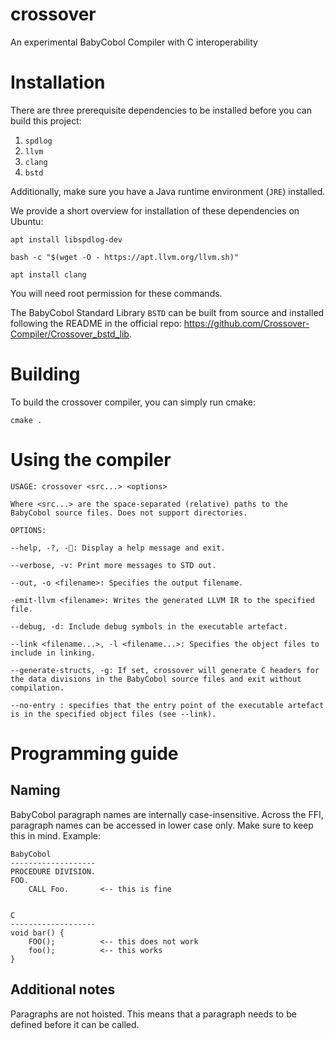 # crossover
An experimental BabyCobol Compiler with C interoperability


# Installation
There are three prerequisite dependencies to be installed before you can build this project:
1. ```spdlog```
2. ```llvm```
3. ```clang```
3. ```bstd```

Additionally, make sure you have a Java runtime environment (```JRE```) installed.

We provide a short overview for installation of these dependencies on Ubuntu:
```
apt install libspdlog-dev
```
```
bash -c "$(wget -O - https://apt.llvm.org/llvm.sh)"
```
```
apt install clang
```
You will need root permission for these commands.

The BabyCobol Standard Library `BSTD` can be built from source and installed following the README in the official repo: https://github.com/Crossover-Compiler/Crossover_bstd_lib.


# Building
To build the crossover compiler, you can simply run cmake:
```
cmake .
```

# Using the compiler

```
USAGE: crossover <src...> <options>

Where <src...> are the space-separated (relative) paths to the BabyCobol source files. Does not support directories.

OPTIONS:

--help, -?, -🤔: Display a help message and exit.

--verbose, -v: Print more messages to STD out.

--out, -o <filename>: Specifies the output filename.

-emit-llvm <filename>: Writes the generated LLVM IR to the specified file.

--debug, -d: Include debug symbols in the executable artefact.

--link <filename...>, -l <filename...>: Specifies the object files to include in linking.

--generate-structs, -g: If set, crossover will generate C headers for the data divisions in the BabyCobol source files and exit without compilation.

--no-entry : specifies that the entry point of the executable artefact is in the specified object files (see --link).
```

# Programming guide

## Naming

BabyCobol paragraph names are internally case-insensitive. Across the FFI, paragraph names can be accessed in lower case only. Make sure to keep this in mind. Example:
```
BabyCobol
-------------------
PROCEDURE DIVISION.
FOO.
    CALL Foo.       <-- this is fine


C
-------------------
void bar() {
    FOO();          <-- this does not work
    foo();          <-- this works
}
```

## Additional notes
Paragraphs are not hoisted. This means that a paragraph needs to be defined before it can be called.
